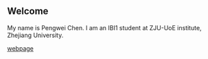 ## Welcome 

My name is Pengwei Chen. 
I am an IBI1 student at ZJU-UoE institute, Zhejiang University.

[webpage](https://c.zju.edu.cn/) 
